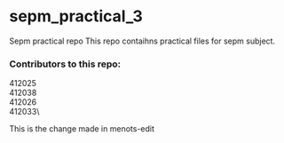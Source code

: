 # sepm_practical_3
Sepm practical repo
This repo contaihns practical files for sepm subject.

### Contributors to this repo:
412025\
412038\
412026\
412033\

This is the change made in menots-edit



